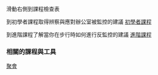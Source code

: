 [Title]: # (現在怎樣?)
[Order]: # (23)

滑動右側到課程檢查表

到初學者課程取得辨察與應對辦公室被監控的建議
[初學者課程](umbrella://lesson/counter_surveillance/0)

到進階課程了解當你在步行時如何進行反監控的建議
[進階課程](umbrella://lesson/counter_surveillance/1)

### 相關的課程與工具
[聚會](umbrella://lesson/meetings)